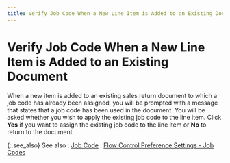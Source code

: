 ```yaml
---
title: Verify Job Code When a New Line Item is Added to an Existing Document
---
```


# Verify Job Code When a New Line Item is Added to an Existing Document


When a new item is added to an existing sales return document to which  a job code has already been assigned, you will be prompted with a message  that states that a job code has been used in the document. You will be  asked whether you wish to apply the existing job code to the line item.  Click **Yes** if you want to assign  the existing job code to the line item or **No**  to return to the document.


{:.see_also}
See also
: [Job  Code]({{site.sp_baseurl}}/sales-ret-docs/sales-ret-doc/contents/item-info/other/job_code_item_detail_grid_sales_return_document_content.html)
: [Flow  Control Preference Settings - Job Codes]({{site.sp_baseurl}}/misc/flow_control_preference_settings_job_codes_sales_return.html)
